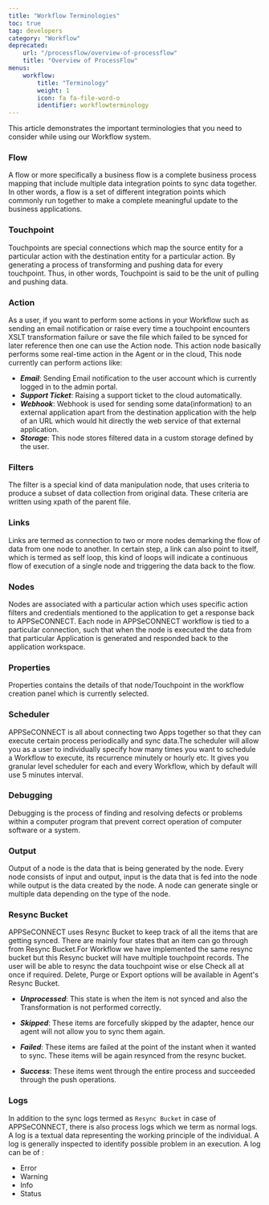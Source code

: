 ```yaml
---
title: "Workflow Terminologies"
toc: true
tag: developers
category: "Workflow"
deprecated: 
    url: "/processflow/overview-of-processflow"
    title: "Overview of ProcessFlow"
menus: 
    workflow:
        title: "Terminology" 
        weight: 1
        icon: fa fa-file-word-o
        identifier: workflowterminology
---
```


This article demonstrates the important terminologies that you need to consider while using our Workflow system.
### Flow
A flow or more specifically a business flow is a complete business process mapping that include multiple data integration points to sync data together. In other words, a flow is a set of different integration points which commonly run together to make a complete meaningful update to the business applications.

### Touchpoint
Touchpoints are special connections which map the source entity for a particular action with the destination entity for a particular action. By generating a process of transforming and pushing data for every touchpoint. Thus, in other words, Touchpoint is said to be the unit of pulling and pushing data.

### Action
As a user, if you want to perform some actions in your Workflow such as sending an email notification or raise every time a touchpoint encounters XSLT transformation failure or save the file which failed to be synced for later reference then one can use the Action node. This action node basically performs some real-time action in the Agent or in the cloud, This node currently can perform actions like:

   - ***Email***: Sending Email notification to the user account which is currently logged in to the admin portal.
   - ***Support Ticket***: Raising a support ticket to the cloud automatically.
   - ***Webhook***: Webhook is used for sending some data(information) to an external application apart from the destination application with the help of an URL which would hit directly the web service of that external application.
   - ***Storage***: This node stores filtered data in a custom storage defined by the user.
  
   
### Filters
The filter is a special kind of data manipulation node, that uses criteria to produce a subset of data 
  collection from original data. These criteria are written using xpath of the parent file.
### Links
Links are termed as connection to two or more nodes demarking the flow of data from one node to another. In certain step, a link can also point to itself, which is termed as self loop, this kind of loops will indicate a continuous flow of execution of a single node and triggering the data back to the flow.
### Nodes
Nodes are associated with a particular action which uses specific action filters and credentials  mentioned to the application to get a response back to APPSeCONNECT. Each node in APPSeCONNECT workflow is tied to a particular connection, such that when the node is executed the data from that particular Application is generated 
and responded back to the application workspace. 
### Properties
Properties contains the details of that node/Touchpoint in the workflow creation panel which is
  currently selected.     
### Scheduler
APPSeCONNECT is all about connecting two Apps together so that they can execute certain process 
 periodically and sync data.The scheduler will allow you as a user to individually specify how many times you want to schedule a Workflow to execute, its recurrence minutely or hourly etc. It gives you granular level scheduler for each and every Workflow, which by default will use 5 minutes interval.
### Debugging
Debugging is the process of finding and resolving defects or problems within a computer program that 
  prevent correct operation of computer software or a system.   
### Output
Output of a node is the data that is being generated by the node. Every node consists of input and output, input is the data that is fed into the node while output is the data created by the node. A node can generate single or multiple data depending on the type of the node.
### Resync Bucket
APPSeCONNECT uses Resync Bucket to keep track of all the items that are getting synced. There are  mainly four states that an item can go through from Resync Bucket.For Workflow we have implemented the same resync  bucket but this Resync bucket will have multiple touchpoint records. The user will be able to resync the data
 touchpoint wise or else Check all at once if required. Delete, Purge or Export options will be available in Agent's  Resync Bucket.
   
   - ***Unprocessed***: This state is when the item is not synced and also the Transformation is not performed correctly. 

   - ***Skipped***: These items are forcefully skipped by the adapter, hence our agent will not allow you to sync them again.

   - ***Failed***: These items are failed at the point of the instant when it wanted to sync. These items will be again resynced from the resync bucket. 

   - ***Success***: These items went through the entire process and succeeded through the push operations. 


### Logs
In addition to the sync logs termed as `Resync Bucket` in case of APPSeCONNECT, there is also process logs which we term as normal logs. A log is a textual data representing the working principle of the individual. A log is generally inspected to identify possible problem in an execution.  A log can be of :
- Error 
- Warning 
- Info
- Status
